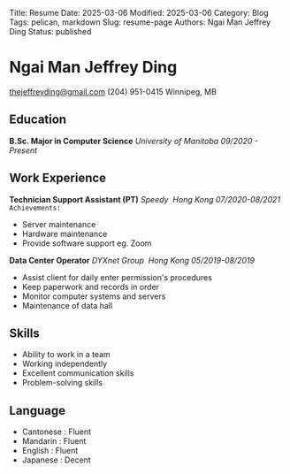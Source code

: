 ﻿Title: Resume
Date: 2025-03-06
Modified: 2025-03-06
Category: Blog
Tags: pelican, markdown
Slug: resume-page
Authors: Ngai Man Jeffrey Ding
Status: published

# Ngai Man Jeffrey Ding

thejeffreyding@gmail.com
(204) 951-0415
Winnipeg, MB


## Education

**B.Sc. Major in Computer Science**
_University of Manitoba_
_09/2020 - Present_

## Work Experience
**Technician Support Assistant (PT)**
_Speedy_ &nbsp;_Hong Kong_
_07/2020-08/2021_
`Achievements:`
* Server maintenance
* Hardware maintenance
* Provide software support eg. Zoom

**Data Center Operator**
_DYXnet Group_ &nbsp;_Hong Kong_
_05/2019-08/2019_
* Assist client for daily enter permission's procedures
* Keep paperwork and records in order
* Monitor computer systems and servers
* Maintenance of data hall

## Skills
* Ability to work in a team
* Working independently
* Excellent communication skills
* Problem-solving skills

##  Language
* Cantonese : Fluent
* Mandarin : Fluent
* English : Fluent
* Japanese : Decent


